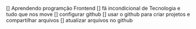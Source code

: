 [] Aprendendo programção Frontend
[] fã incondicional de Tecnologia e tudo que nos move
[] configurar github
[] usar o github para criar projetos e compartilhar arquivos
[] atualizar arquivos no github
